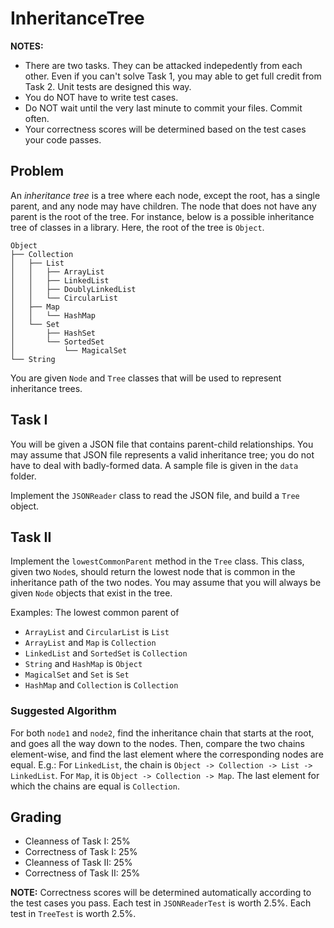 # InheritanceTree

**NOTES:**

* There are two tasks. They can be attacked indepedently
from each other. Even if you can't solve Task 1, you may able
to get full credit from Task 2. Unit tests are designed this way.
* You do NOT have to write test cases.
* Do NOT wait until the very last minute to commit your files. Commit often.
* Your correctness scores will be determined based on the test cases your code passes.

## Problem

An _inheritance tree_ is a tree where each node, except the root,
has a single parent, and any node may have children.
The node that does not have any parent is the root of the tree.
For instance, below is a possible inheritance tree of
classes in a library.
Here, the root of the tree is `Object`.

```
Object
├── Collection
│   ├── List
│   │   ├── ArrayList
│   │   ├── LinkedList
│   │   ├── DoublyLinkedList
│   │   └── CircularList
│   ├── Map
│   │   └── HashMap
│   └── Set
│       ├── HashSet
│       └── SortedSet
│           └── MagicalSet
└── String
```

You are given `Node` and `Tree` classes that will be used to represent
inheritance trees.

## Task I

You will be given a JSON file that contains parent-child relationships.
You may assume that JSON file represents a valid inheritance tree;
you do not have to deal with badly-formed data.
A sample file is given in the `data` folder.

Implement the `JSONReader` class to read the JSON file, and 
build a `Tree` object.

## Task II

Implement the `lowestCommonParent` method in the `Tree` class.
This class, given two `Node`s, should return the lowest node that is common
in the inheritance path of the two nodes.
You may assume that you will always be given `Node` objects that exist in the tree.

Examples: The lowest common parent of 

* `ArrayList` and `CircularList` is `List`
* `ArrayList` and `Map` is `Collection`
* `LinkedList` and `SortedSet` is `Collection`
* `String` and `HashMap` is `Object`
* `MagicalSet` and `Set` is `Set`
* `HashMap` and `Collection` is `Collection`

### Suggested Algorithm

For both `node1` and `node2`, find the inheritance chain that
starts at the root, and goes all the way down to the nodes.
Then, compare the two chains element-wise, and find the last
element where the corresponding nodes are equal. 
E.g.: For `LinkedList`, the chain is 
`Object -> Collection -> List -> LinkedList`.
For `Map`, it is 
`Object -> Collection -> Map`.
The last element for which the chains are equal is `Collection`.
  
## Grading

* Cleanness of Task I: 25%
* Correctness of Task I: 25%
* Cleanness of Task II: 25%
* Correctness of Task II: 25%

**NOTE:** Correctness scores will be determined automatically 
according to the test cases you pass.
Each test in `JSONReaderTest` is worth 2.5%.
Each test in `TreeTest` is worth 2.5%.
